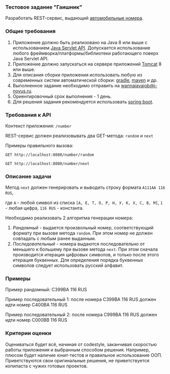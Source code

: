 ### Тестовое задание "Гаишник"

Разработать REST-сервис, выдающий [автомобильные номера](https://ru.wikipedia.org/wiki/%D0%A0%D0%B5%D0%B3%D0%B8%D1%81%D1%82%D1%80%D0%B0%D1%86%D0%B8%D0%BE%D0%BD%D0%BD%D1%8B%D0%B5_%D0%B7%D0%BD%D0%B0%D0%BA%D0%B8_%D1%82%D1%80%D0%B0%D0%BD%D1%81%D0%BF%D0%BE%D1%80%D1%82%D0%BD%D1%8B%D1%85_%D1%81%D1%80%D0%B5%D0%B4%D1%81%D1%82%D0%B2_%D0%B2_%D0%A0%D0%BE%D1%81%D1%81%D0%B8%D0%B8).

### Общие требования

1. Приложение должно быть реализовано на Java 8 или выше с использованием [Java Servlet API](https://docs.oracle.com/javaee/7/tutorial/servlets.htm). 
Допускается использование любого фреймворка/платформы/библиотеки работающего поверх Java Servlet API.
1. Приложение должно запускаться на сервере приложений [Tomcat](https://tomcat.apache.org/) 8 или выше.
1. Для описания сборки приложения использовать любую из современных систем 
автоматической сборки: [gradle](https://gradle.org/), [maven](https://maven.apache.org/) и др.
1. Выполненное задание необходимо отправить на wannajavajob@i-novus.ru.
1. Ориентировочный срок выполнения - 1 день.
1. Для решения задания рекомендуется использовать [spring boot](https://projects.spring.io/spring-boot/).

### Требования к API

Контекст приложения: `/number`

REST-сервис должен реализовывать два GET-метода: `random` и `next`

Примеры правильного вызова:

`GET http://localhost:8080/number/random`

`GET http://localhost:8080/number/next`

### Описание задачи

Метод `next` должен генерировать и выводить строку формата `A111AA 116 RUS`,

где `A` - любой символ из списка `[А, Е, Т, О, Р, Н, У, К, Х, С, В, М]`, `1` - любая цифра, `116 RUS` - константа.

Необходимо реализовать 2 алгоритма генерации номера:
1. *Рандомный* - выдается произвольный номер, соответствующий формату при вызове метода `random`. При этом номер не должен совпадать с любым ранее выданным.
1. *Последовательный* - номера выдаются последовательно от меньшего к большему при вызове метода `next`.
При этом сначала производится итерация цифровых символов, и только после этого итерация буквенных.
Для определения порядка буквенных символов следует использовать русский алфавит.

### Примеры
Пример рандомный: C399BA 116 RUS

Пример последовательный 1: после номера C399BA 116 RUS должен идти номер C400BA 116 RUS

Пример последовательный 2: после номера C999BA 116 RUS должен идти номер C000BB 116 RUS

### Критерии оценки
Оцениваться будет всё, начиная от codestyle, заканчивая скоростью работы приложения и выбранным способом решения.
Например, плюсом будет наличие юнит-тестов и правильное использование ООП.
Приветствуются свои оригинальные решения, не приветствуется копипаста с чужих готовых проектов.

